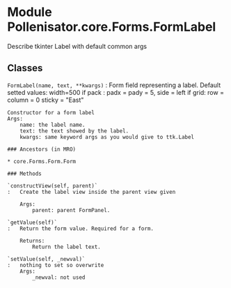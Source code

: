 Module Pollenisator.core.Forms.FormLabel
========================================
Describe tkinter Label with default common args

Classes
-------

`FormLabel(name, text, **kwargs)`
:   Form field representing a label.
    Default setted values:
        width=500
        if pack : padx = pady = 5, side = left
        if grid: row = column = 0 sticky = "East"
    
    Constructor for a form label
    Args:
        name: the label name.
        text: the text showed by the label.
        kwargs: same keyword args as you would give to ttk.Label

    ### Ancestors (in MRO)

    * core.Forms.Form.Form

    ### Methods

    `constructView(self, parent)`
    :   Create the label view inside the parent view given
        
        Args:
            parent: parent FormPanel.

    `getValue(self)`
    :   Return the form value. Required for a form.
        
        Returns:
            Return the label text.

    `setValue(self, _newval)`
    :   nothing to set so overwrite
        Args:
            _newval: not used